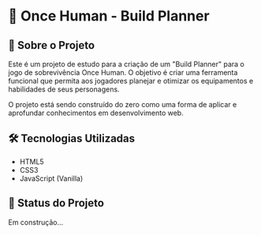 # 🚀 Once Human - Build Planner

## 🎯 Sobre o Projeto

Este é um projeto de estudo para a criação de um "Build Planner" para o jogo de sobrevivência Once Human. O objetivo é criar uma ferramenta funcional que permita aos jogadores planejar e otimizar os equipamentos e habilidades de seus personagens.

O projeto está sendo construído do zero como uma forma de aplicar e aprofundar conhecimentos em desenvolvimento web.

## 🛠️ Tecnologias Utilizadas

- HTML5
- CSS3
- JavaScript (Vanilla)

## 🚧 Status do Projeto

Em construção...